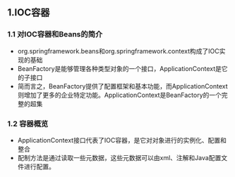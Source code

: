 ## 1.IOC容器

### 1.1 对IOC容器和Beans的简介

- org.springframework.beans和org.springframework.context构成了IOC实现的基础
- BeanFactory是能够管理各种类型对象的一个接口，ApplicationContext是它的子接口
- 简而言之，BeanFactory提供了配置框架和基本功能，而ApplicationContext则增加了更多的企业特定功能。ApplicationContext是BeanFactory的一个完整的超集

### 1.2 容器概览

- ApplicationContext接口代表了IOC容器，是它对对象进行的实例化、配置和整合
- 配制方法是通过读取一些元数据，这些元数据可以由xml、注解和Java配置文件进行配置。

